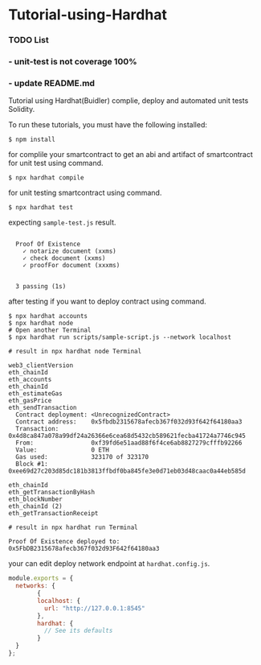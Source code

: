 # Tutorial-using-Hardhat

### TODO List
### - unit-test is not coverage 100%
### - update README.md

Tutorial using Hardhat(Buidler) complie, deploy and automated unit tests Solidity.

To run these tutorials, you must have the following installed:

```
$ npm install
```

for complile your smartcontract to get an abi and artifact of smartcontract for unit test using command.

```
$ npx hardhat compile
```

for unit testing smartcontract using command.

```
$ npx hardhat test
```
expecting `sample-test.js` result.
```

  Proof Of Existence
    ✓ notarize document (xxms)
    ✓ check document (xxms)
    ✓ proofFor document (xxxms)


  3 passing (1s)

```

after testing if you want to deploy contract using command.

```
$ npx hardhat accounts
$ npx hardhat node
# Open another Terminal
$ npx hardhat run scripts/sample-script.js --network localhost

# result in npx hardhat node Terminal

web3_clientVersion
eth_chainId
eth_accounts
eth_chainId
eth_estimateGas
eth_gasPrice
eth_sendTransaction
  Contract deployment: <UnrecognizedContract>
  Contract address:    0x5fbdb2315678afecb367f032d93f642f64180aa3
  Transaction:         0x4d8ca847a078a99df24a26366e6cea68d5432cb589621fecba41724a7746c945
  From:                0xf39fd6e51aad88f6f4ce6ab8827279cfffb92266
  Value:               0 ETH
  Gas used:            323170 of 323170
  Block #1:            0xee69d27c203d85dc181b3813ffbdf0ba845fe3e0d71eb03d48caac0a44eb585d

eth_chainId
eth_getTransactionByHash
eth_blockNumber
eth_chainId (2)
eth_getTransactionReceipt

# result in npx hardhat run Terminal

Proof Of Existence deployed to: 0x5FbDB2315678afecb367f032d93F642f64180aa3

```
your can edit deploy network endpoint at `hardhat.config.js`.

```javascript
module.exports = {
  networks: {
        {
        localhost: {
          url: "http://127.0.0.1:8545"
        },
        hardhat: {
          // See its defaults
        }
  }
};
```
